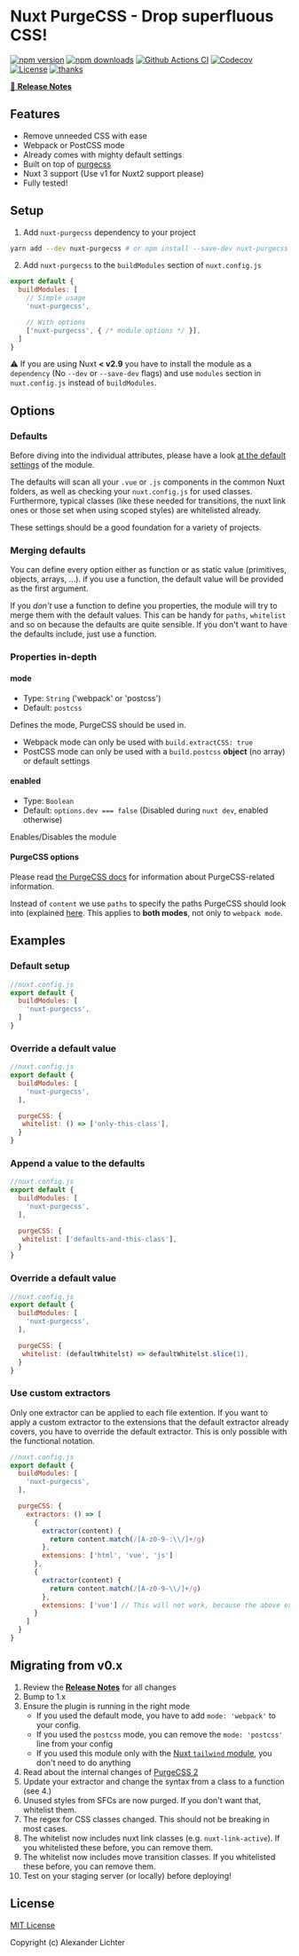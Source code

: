 # Nuxt PurgeCSS - Drop superfluous CSS!

[![npm version][npm-version-src]][npm-version-href]
[![npm downloads][npm-downloads-src]][npm-downloads-href]
[![Github Actions CI][github-actions-ci-src]][github-actions-ci-href]
[![Codecov][codecov-src]][codecov-href]
[![License][license-src]][license-href]
[![thanks](https://img.shields.io/badge/thanks-%E2%99%A5-ff69b4.svg)](https://thanks.lichter.io/)

[📖 **Release Notes**](./CHANGELOG.md)

## Features

* Remove unneeded CSS with ease
* Webpack or PostCSS mode
* Already comes with mighty default settings
* Built on top of [purgecss](https://github.com/FullHuman/purgecss)
* Nuxt 3 support (Use v1 for Nuxt2 support please)
* Fully tested!

## Setup

1. Add `nuxt-purgecss` dependency to your project

```bash
yarn add --dev nuxt-purgecss # or npm install --save-dev nuxt-purgecss
```

2. Add `nuxt-purgecss` to the `buildModules` section of `nuxt.config.js`

```js
export default {
  buildModules: [
    // Simple usage
    'nuxt-purgecss',

    // With options
    ['nuxt-purgecss', { /* module options */ }],
  ]
}
```

:warning: If you are using Nuxt **< v2.9** you have to install the module as a `dependency` (No `--dev` or `--save-dev` flags) and use `modules` section in `nuxt.config.js` instead of `buildModules`.

## Options

### Defaults

Before diving into the individual attributes, please have a look [at the default settings](https://github.com/Developmint/nuxt-purgecss/blob/master/lib/utils.js) of the module.

The defaults will scan all your `.vue` or `.js` components in the common Nuxt folders, as well as checking your `nuxt.config.js` for used classes.
Furthermore, typical classes (like these needed for transitions, the nuxt link ones or those set when using scoped styles) are whitelisted already.

These settings should be a good foundation for a variety of projects.

### Merging defaults

You can define every option either as function or as static value (primitives, objects, arrays, ...).
if you use a function, the default value will be provided as the first argument.

If you *don't* use a function to define you properties, the module will try to
merge them with the default values. This can be handy for `paths`, `whitelist` and so on because
the defaults are quite sensible. If you don't want to have the defaults include, just use a function.

### Properties in-depth

#### mode

* Type: `String` ('webpack' or 'postcss')
* Default: `postcss`

Defines the mode, PurgeCSS should be used in.

* Webpack mode can only be used with `build.extractCSS: true`
* PostCSS mode can only be used with a `build.postcss` **object** (no array) or default settings

#### enabled

* Type: `Boolean`
* Default: `options.dev === false` (Disabled during `nuxt dev`, enabled otherwise)

Enables/Disables the module

#### PurgeCSS options

Please read [the PurgeCSS docs](https://www.purgecss.com/configuration) for information about
PurgeCSS-related information.

Instead of `content` we use `paths` to specify the paths PurgeCSS should look into (explained [here](https://www.purgecss.com/with-webpack#options).
This applies to **both modes**, not only to `webpack mode`.

## Examples

### Default setup

```js
//nuxt.config.js
export default {
  buildModules: [
    'nuxt-purgecss',
  ]
}
```

### Override a default value

```js
//nuxt.config.js
export default {
  buildModules: [
    'nuxt-purgecss',
  ],

  purgeCSS: {
   whitelist: () => ['only-this-class'],
  }
}
```

### Append a value to the defaults

```js
//nuxt.config.js
export default {
  buildModules: [
    'nuxt-purgecss',
  ],

  purgeCSS: {
   whitelist: ['defaults-and-this-class'],
  }
}
```

### Override a default value

```js
//nuxt.config.js
export default {
  buildModules: [
    'nuxt-purgecss',
  ],

  purgeCSS: {
   whitelist: (defaultWhitelst) => defaultWhitelst.slice(1),
  }
}
```

### Use custom extractors

Only one extractor can be applied to each file extention.
If you want to apply a custom extractor to the extensions that the default extractor already covers, you have to override the default extractor. This is only possible with the functional notation.

```js
//nuxt.config.js
export default {
  buildModules: [
    'nuxt-purgecss',
  ],

  purgeCSS: {
    extractors: () => [
      {
        extractor(content) {
          return content.match(/[A-z0-9-:\\/]+/g)
        },
        extensions: ['html', 'vue', 'js']
      },
      {
        extractor(content) {
          return content.match(/[A-z0-9-\\/]+/g)
        },
        extensions: ['vue'] // This will not work, because the above extractor is applied to 'vue' already.
      }
    ]
  }
}
```

## Migrating from v0.x

1. Review the [**Release Notes**](./CHANGELOG.md) for all changes
2. Bump to 1.x
3. Ensure the plugin is running in the right mode
    * If you used the default mode, you have to add `mode: 'webpack'` to your config.
    * If you used the `postcss` mode, you can remove the `mode: 'postcss'` line from your config
    * If you used this module only with the [Nuxt `tailwind` module](https://github.com/nuxt-community/tailwindcss-module), you don't need to do anything
4. Read about the internal changes of [PurgeCSS 2](https://github.com/fullhuman/purgecss/releases)
5. Update your extractor and change the syntax from a class to a function (see 4.)
6. Unused styles from SFCs are now purged. If you don't want that, whitelist them.
7. The regex for CSS classes changed. This should not be breaking in most cases.
8. The whitelist now includes nuxt link classes (e.g. `nuxt-link-active`). If you whitelisted these before, you can remove them.
9. The whitelist now includes move transition classes. If you whitelisted these before, you can remove them.
10. Test on your staging server (or locally) before deploying!

## License

[MIT License](./LICENSE)

Copyright (c) Alexander Lichter

<!-- Badges -->
[npm-version-src]: https://img.shields.io/npm/v/nuxt-purgecss/latest.svg
[npm-version-href]: https://npmjs.com/package/nuxt-purgecss

[npm-downloads-src]: https://img.shields.io/npm/dt/nuxt-purgecss.svg
[npm-downloads-href]: https://npmjs.com/package/nuxt-purgecss

[github-actions-ci-src]: https://github.com/Developmint/nuxt-purgecss/workflows/ci/badge.svg
[github-actions-ci-href]: https://github.com/Developmint/nuxt-purgecss/actions?query=workflow%3Aci

[codecov-src]: https://img.shields.io/codecov/c/github/Developmint/nuxt-purgecss.svg
[codecov-href]: https://codecov.io/gh/Developmint/nuxt-purgecss

[license-src]: https://img.shields.io/npm/l/nuxt-purgecss.svg
[license-href]: https://npmjs.com/package/nuxt-purgecss
